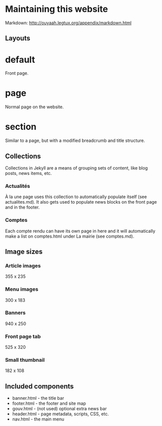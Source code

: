 # Maintaining this website

Markdown: http://ouyaah.legtux.org/appendix/markdown.html

## Layouts

# default

Front page.

# page

Normal page on the website.

# section

Similar to a page, but with a modified breadcrumb and title structure.

## Collections

Collections in Jekyll are a means of grouping sets of content, like blog posts,
news items, etc.

### Actualités

À la une page uses this collection to automatically populate itself
(see actualites.md). It also gets used to populate news blocks on the front page
and in the footer.

### Comptes

Each compte rendu can have its own page in here and it will automatically make
a list on comptes.html under La mairie (see comptes.md).

## Image sizes

### Article images
355 x 235

### Menu images
300 x 183

### Banners
940 x 250

### Front page tab
525 x 320

### Small thumbnail
182 x 108

## Included components

- banner.html - the title bar
- footer.html - the footer and site map
- gouv.html - (not used) optional extra news bar
- header.html - page metadata, scripts, CSS, etc.
- nav.html - the main menu
